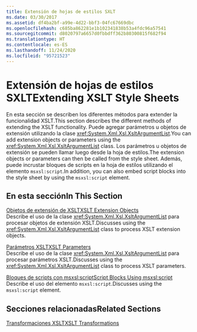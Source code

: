 ```yaml
---
title: Extensión de hojas de estilos SXLT
ms.date: 03/30/2017
ms.assetid: df4ba2bf-a99e-4d22-bbf3-04fc67669dbc
ms.openlocfilehash: c685ba862281e1b102341838b53a4fdc96a57541
ms.sourcegitcommit: d8020797a6657d0fbbdff362b80300815f682f94
ms.translationtype: HT
ms.contentlocale: es-ES
ms.lasthandoff: 11/24/2020
ms.locfileid: "95721523"
---
```

# <a name="extending-xslt-style-sheets"></a><span data-ttu-id="aa915-102">Extensión de hojas de estilos SXLT</span><span class="sxs-lookup"><span data-stu-id="aa915-102">Extending XSLT Style Sheets</span></span>

<span data-ttu-id="aa915-103">En esta sección se describen los diferentes métodos para extender la funcionalidad XSLT.</span><span class="sxs-lookup"><span data-stu-id="aa915-103">This section describes the different methods of extending the XSLT functionality.</span></span> <span data-ttu-id="aa915-104">Puede agregar parámetros u objetos de extensión utilizando la clase <xref:System.Xml.Xsl.XsltArgumentList>.</span><span class="sxs-lookup"><span data-stu-id="aa915-104">You can add extension objects or parameters using the <xref:System.Xml.Xsl.XsltArgumentList> class.</span></span> <span data-ttu-id="aa915-105">Los parámetros u objetos de extensión se pueden llamar luego desde la hoja de estilos.</span><span class="sxs-lookup"><span data-stu-id="aa915-105">The extension objects or parameters can then be called from the style sheet.</span></span> <span data-ttu-id="aa915-106">Además, puede incrustar bloques de scripts en la hoja de estilos utilizando el elemento `msxsl:script`.</span><span class="sxs-lookup"><span data-stu-id="aa915-106">In addition, you can also embed script blocks into the style sheet by using the `msxsl:script` element.</span></span>  
  
## <a name="in-this-section"></a><span data-ttu-id="aa915-107">En esta sección</span><span class="sxs-lookup"><span data-stu-id="aa915-107">In This Section</span></span>  

 [<span data-ttu-id="aa915-108">Objetos de extensión de XSLT</span><span class="sxs-lookup"><span data-stu-id="aa915-108">XSLT Extension Objects</span></span>](xslt-extension-objects.md)  
 <span data-ttu-id="aa915-109">Describe el uso de la clase <xref:System.Xml.Xsl.XsltArgumentList> para procesar objetos de extensión XSLT.</span><span class="sxs-lookup"><span data-stu-id="aa915-109">Discusses using the <xref:System.Xml.Xsl.XsltArgumentList> class to process XSLT extension objects.</span></span>  
  
 [<span data-ttu-id="aa915-110">Parámetros XSLT</span><span class="sxs-lookup"><span data-stu-id="aa915-110">XSLT Parameters</span></span>](xslt-parameters.md)  
 <span data-ttu-id="aa915-111">Describe el uso de la clase <xref:System.Xml.Xsl.XsltArgumentList> para procesar parámetros XSLT.</span><span class="sxs-lookup"><span data-stu-id="aa915-111">Discusses using the <xref:System.Xml.Xsl.XsltArgumentList> class to process XSLT parameters.</span></span>  
  
 [<span data-ttu-id="aa915-112">Bloques de scripts con msxsl:script</span><span class="sxs-lookup"><span data-stu-id="aa915-112">Script Blocks Using msxsl:script</span></span>](script-blocks-using-msxsl-script.md)  
 <span data-ttu-id="aa915-113">Describe el uso del elemento `msxsl:script`.</span><span class="sxs-lookup"><span data-stu-id="aa915-113">Discusses using the `msxsl:script` element.</span></span>  
  
## <a name="related-sections"></a><span data-ttu-id="aa915-114">Secciones relacionadas</span><span class="sxs-lookup"><span data-stu-id="aa915-114">Related Sections</span></span>  

 [<span data-ttu-id="aa915-115">Transformaciones XSLT</span><span class="sxs-lookup"><span data-stu-id="aa915-115">XSLT Transformations</span></span>](xslt-transformations.md)
